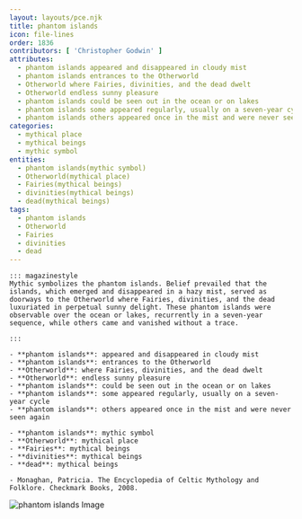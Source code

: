 ```yaml
---
layout: layouts/pce.njk
title: phantom islands
icon: file-lines
order: 1836
contributors: [ 'Christopher Godwin' ]
attributes:
  - phantom islands appeared and disappeared in cloudy mist
  - phantom islands entrances to the Otherworld
  - Otherworld where Fairies, divinities, and the dead dwelt
  - Otherworld endless sunny pleasure
  - phantom islands could be seen out in the ocean or on lakes
  - phantom islands some appeared regularly, usually on a seven-year cycle
  - phantom islands others appeared once in the mist and were never seen again
categories:
  - mythical place
  - mythical beings
  - mythic symbol
entities:
  - phantom islands(mythic symbol)
  - Otherworld(mythical place)
  - Fairies(mythical beings)
  - divinities(mythical beings)
  - dead(mythical beings)
tags:
  - phantom islands
  - Otherworld
  - Fairies
  - divinities
  - dead
---
```

``` tab [group1:Info]
::: magazinestyle
Mythic symbolizes the phantom islands. Belief prevailed that the islands, which emerged and disappeared in a hazy mist, served as doorways to the Otherworld where Fairies, divinities, and the dead luxuriated in perpetual sunny delight. These phantom islands were observable over the ocean or lakes, recurrently in a seven-year sequence, while others came and vanished without a trace.

:::
```
``` tab [group1:Attributes]
- **phantom islands**: appeared and disappeared in cloudy mist
- **phantom islands**: entrances to the Otherworld
- **Otherworld**: where Fairies, divinities, and the dead dwelt
- **Otherworld**: endless sunny pleasure
- **phantom islands**: could be seen out in the ocean or on lakes
- **phantom islands**: some appeared regularly, usually on a seven-year cycle
- **phantom islands**: others appeared once in the mist and were never seen again
```
``` tab [group1:Entities]
- **phantom islands**: mythic symbol
- **Otherworld**: mythical place
- **Fairies**: mythical beings
- **divinities**: mythical beings
- **dead**: mythical beings
```
``` tab [group1:Sources]
- Monaghan, Patricia. The Encyclopedia of Celtic Mythology and Folklore. Checkmark Books, 2008.
```
![phantom islands Image](['https://upload.wikimedia.org/wikipedia/commons/thumb/5/5b/Powell-Chart-1822.png/1200px-Powell-Chart-1822.png'])
